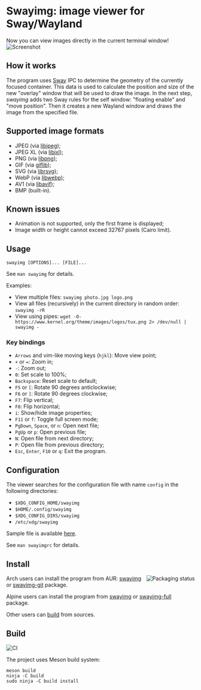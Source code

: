 # Swayimg: image viewer for Sway/Wayland

Now you can view images directly in the current terminal window!
![Screenshot](https://raw.githubusercontent.com/artemsen/swayimg/master/.github/screenshot.png)

## How it works

The program uses [Sway](https://swaywm.org) IPC to determine the geometry of the
currently focused container. This data is used to calculate the position and
size of the new "overlay" window that will be used to draw the image.
In the next step, _swayimg_ adds two Sway rules for the self window: "floating
enable" and "move position". Then it creates a new Wayland window and draws the
image from the specified file.

## Supported image formats

- JPEG (via [libjpeg](http://libjpeg.sourceforge.net));
- JPEG XL (via [libjxl](https://github.com/libjxl/libjxl));
- PNG (via [libpng](http://www.libpng.org));
- GIF (via [giflib](http://giflib.sourceforge.net));
- SVG (via [librsvg](https://gitlab.gnome.org/GNOME/librsvg));
- WebP (via [libwebp](https://chromium.googlesource.com/webm/libwebp));
- AV1 (via [libavif](https://github.com/AOMediaCodec/libavif));
- BMP (built-in).

## Known issues
- Animation is not supported, only the first frame is displayed;
- Image width or height cannot exceed 32767 pixels (Cairo limit).

## Usage

`swayimg [OPTIONS]... [FILE]...`

See `man swayimg` for details.

Examples:
- View multiple files: `swayimg photo.jpg logo.png`
- View all files (recursively) in the current directory in random order: `swayimg -rR`
- View using pipes: `wget -O- https://www.kernel.org/theme/images/logos/tux.png 2> /dev/null | swayimg -`

### Key bindings

- `Arrows` and vim-like moving keys (`hjkl`): Move view point;
- `+` or `=`: Zoom in;
- `-`: Zoom out;
- `0`: Set scale to 100%;
- `Backspace`: Reset scale to default;
- `F5` or `[`: Rotate 90 degrees anticlockwise;
- `F6` or `]`: Rotate 90 degrees clockwise;
- `F7`: Flip vertical;
- `F8`: Flip horizontal;
- `i`: Show/hide image properties;
- `F11` or `f`: Toggle full screen mode;
- `PgDown`, `Space`, or `n`: Open next file;
- `PgUp` or `p`: Open previous file;
- `N`: Open file from next directory;
- `P`: Open file from previous directory;
- `Esc`, `Enter`, `F10` or `q`: Exit the program.

## Configuration

The viewer searches for the configuration file with name `config` in the
following directories:
- `$XDG_CONFIG_HOME/swayimg`
- `$HOME/.config/swayimg`
- `$XDG_CONFIG_DIRS/swayimg`
- `/etc/xdg/swayimg`

Sample file is available [here](https://github.com/artemsen/swayimg/blob/master/extra/swayimgrc).

See `man swayimgrc` for details.

## Install

<a href="https://repology.org/project/swayimg/versions">
  <img src="https://repology.org/badge/vertical-allrepos/swayimg.svg" alt="Packaging status" align="right">
</a>

Arch users can install the program from AUR: [swayimg](https://aur.archlinux.org/packages/swayimg) or [swayimg-git](https://aur.archlinux.org/packages/swayimg-git) package.

Alpine users can install the program from [swayimg](https://pkgs.alpinelinux.org/packages?name=swayimg) or [swayimg-full](https://pkgs.alpinelinux.org/packages?name=swayimg-full) package.

Other users can [build](#build) from sources.

## Build

![CI](https://github.com/artemsen/swayimg/workflows/CI/badge.svg)

The project uses Meson build system:
```
meson build
ninja -C build
sudo ninja -C build install
```
